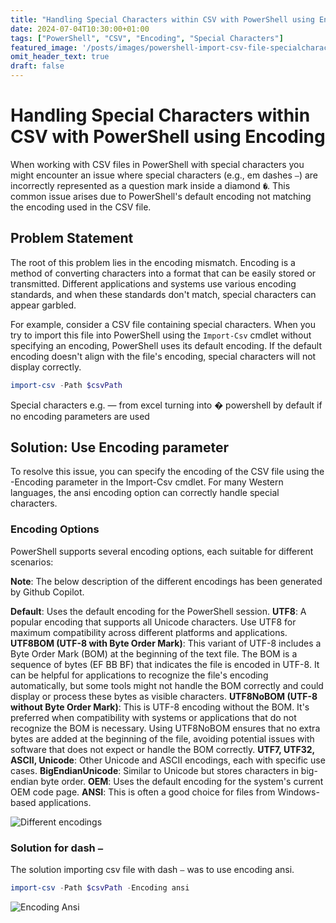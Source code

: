 ```yaml
---
title: "Handling Special Characters within CSV with PowerShell using Encoding"
date: 2024-07-04T10:30:00+01:00
tags: ["PowerShell", "CSV", "Encoding", "Special Characters"]
featured_image: '/posts/images/powershell-import-csv-file-specialcharacters/importCSV_encoding_ansi.png'
omit_header_text: true
draft: false
---
```


# Handling Special Characters within CSV with PowerShell using Encoding

When working with CSV files in PowerShell with special characters you might encounter an issue where special characters (e.g., em dashes `—`) are incorrectly represented as a question mark inside a diamond `�`. This common issue arises due to PowerShell's default encoding not matching the encoding used in the CSV file.

## Problem Statement

The root of this problem lies in the encoding mismatch. Encoding is a method of converting characters into a format that can be easily stored or transmitted. Different applications and systems use various encoding standards, and when these standards don't match, special characters can appear garbled.

For example, consider a CSV file containing special characters. When you try to import this file into PowerShell using the `Import-Csv` cmdlet without specifying an encoding, PowerShell uses its default encoding. If the default encoding doesn't align with the file's encoding, special characters will not display correctly.

```PowerShell
import-csv -Path $csvPath 
```

Special characters e.g. — from excel turning into � powershell by default if no encoding parameters are used

## Solution: Use Encoding parameter

To resolve this issue, you can specify the encoding of the CSV file using the -Encoding parameter in the Import-Csv cmdlet. For many Western languages, the ansi encoding option can correctly handle special characters.

### Encoding Options

PowerShell supports several encoding options, each suitable for different scenarios:

**Note**: The below description of the different encodings has been generated by Github Copilot.

**Default**: Uses the default encoding for the PowerShell session.
**UTF8**: A popular encoding that supports all Unicode characters. Use UTF8 for maximum compatibility across different platforms and applications.
**UTF8BOM (UTF-8 with Byte Order Mark)**: This variant of UTF-8 includes a Byte Order Mark (BOM) at the beginning of the text file. The BOM is a sequence of bytes (EF BB BF) that indicates the file is encoded in UTF-8. It can be helpful for applications to recognize the file's encoding automatically, but some tools might not handle the BOM correctly and could display or process these bytes as visible characters.
**UTF8NoBOM (UTF-8 without Byte Order Mark)**: This is UTF-8 encoding without the BOM. It's preferred when compatibility with systems or applications that do not recognize the BOM is necessary. Using UTF8NoBOM ensures that no extra bytes are added at the beginning of the file, avoiding potential issues with software that does not expect or handle the BOM correctly.
**UTF7, UTF32, ASCII, Unicode**: Other Unicode and ASCII encodings, each with specific use cases.
**BigEndianUnicode**: Similar to Unicode but stores characters in big-endian byte order.
**OEM**: Uses the default encoding for the system's current OEM code page.
**ANSI**: This is often a good choice for files from Windows-based applications.

![Different encodings](../images/powershell-get-sharing-links-sharepoint/importCSV_encoding.png)

### Solution for dash `—`

The solution importing csv file with dash `—` was to use encoding ansi.

```PowerShell
import-csv -Path $csvPath -Encoding ansi
```

![Encoding Ansi](../images/powershell-import-csv-file-specialcharacters/importCSV_encoding_ansi.png)